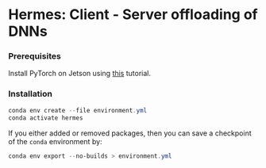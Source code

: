 # Hermes: Client - Server offloading of DNNs


### Prerequisites

Install PyTorch on Jetson using [this](https://docs.nvidia.com/deeplearning/frameworks/install-pytorch-jetson-platform/index.html) tutorial.

### Installation 

```powershell
conda env create --file environment.yml
conda activate hermes
```

If you either added or removed packages, then you can save a checkpoint of the `conda` environment by:

```powershell
conda env export --no-builds > environment.yml
```
